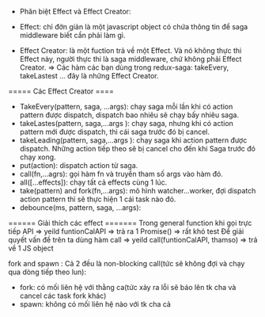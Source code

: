 - Phân biệt Effect và Effect Creator:

- Effect: chỉ đởn giản là một javascript object có chứa thông tin để saga middleware biết cần phải làm gì.
- Effect Creator: là một fuction trả về một Effect. Và nó không thực thi Effect này, người thực thi là saga middleware, chứ không phải Effect Creator.
  => Các hàm các bạn dùng trong redux-saga: takeEvery, takeLastest ... đây là những Effect Creator.

===== Các Effect Creator ====

- TakeEvery(pattern, saga, ...args): chạy saga mỗi lần khi có action pattern được dispatch, dispatch bao nhiêu sẽ chạy bấy nhiêu saga.
- takeLastes(pattern, saga,...args ): chạy saga, nhưng khi có action pattern mới được dispatch, thì cái saga trước đó bị cancel.
- takeLeading(pattern, saga,...args ): chạy saga khi action pattern được dispatch. Những action tiếp theo sẽ bị cancel cho đến khi Saga trước đó chạy xong.
- put(action): dispatch action từ saga.
- call(fn,...agrs): gọi hàm fn và truyền tham số args vào hàm đó.
- all([...effects]): chạy tất cả effects cùng 1 lúc.
- take(pattern) and fork(fn,...args): mô hình watcher...worker, đợi dispatch action pattern thì sẽ thực hiện 1 cái task nào đó.
- debounce(ms, pattern, saga, ...args):

====== Giải thích các effect =======
Trong general function khi gọi trực tiếp API => yeild funtionCalAPI => trả ra 1 Promise() => rất khó test
Để giải quyết vấn đề trên ta dùng hàm call => yeild call(funtionCalAPI, thamso) => trả về 1 JS object

fork and spawn : Cả 2 đều là non-blocking call(tức sẽ không đợi và chạy qua dòng tiếp theo lun):

- fork: có mối liên hệ với thằng ca(tức xảy ra lỗi sẽ báo lên tk cha và cancel các task fork khác)
- spawn: không có mối liên hệ nào với tk cha cả
